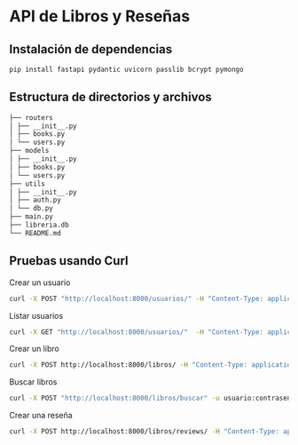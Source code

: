 # API de Libros y Reseñas

## Instalación de dependencias

```bash
pip install fastapi pydantic uvicorn passlib bcrypt pymongo
```

## Estructura de directorios y archivos

```bash
├── routers
│ ├── __init__.py
│ ├── books.py
│ └── users.py
├── models
│ ├── __init__.py
│ ├── books.py
│ └── users.py
├── utils
│ ├── __init__.py
│ ├── auth.py
│ └── db.py
├── main.py
├── libreria.db
└── README.md
```

## Pruebas usando Curl

Crear un usuario

```bash
curl -X POST "http://localhost:8000/usuarios/" -H "Content-Type: application/json" -d '{"username": "usuario", "email": "usuario@example.com", "password": "contrasena123"}'
```

Listar usuarios

```bash
curl -X GET "http://localhost:8000/usuarios/"  -H "Content-Type: application/json" -u usuario:contrasena123
```

Crear un libro

```bash
curl -X POST http://localhost:8000/libros/ -H "Content-Type: application/json" -u usuario:contrasena123 -d '{"isbn": "1234567890", "nombre": "Libro de Prueba", "autores": "Autor 1, Autor 2", "editorial": "Editorial 1", "edicion": "1ra", "año": 2024}'
```

Buscar libros

```bash
curl -X POST "http://localhost:8000/libros/buscar" -u usuario:contrasena123 -H "Content-Type: application/json" -d '{"nombre": "Libro"}'
```

Crear una reseña

```bash
curl -X POST http://localhost:8000/libros/reviews/ -H "Content-Type: application/json" -u usuario:contrasena123 -d '{"isbn": "1234567890", "usuario": "Usuario 1", "comentario": "Comentario de Prueba", "estrellas": 5}'
```


